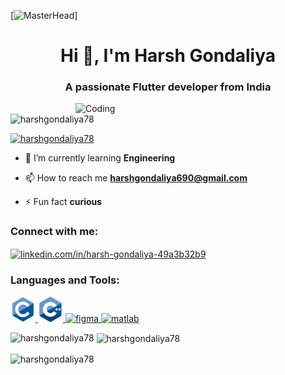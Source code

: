 [![MasterHead](https://i0.wp.com/softwareengineeringdaily.com/wp-content/uploads/2021/09/GitHub_logo.png?resize=730%2C389&ssl=1
)]

<h1 align="center">Hi 👋, I'm Harsh Gondaliya</h1>
<h3 align="center">A passionate Flutter developer from India</h3>

<img align="right" alt="Coding" width="400" src="https://blog.hyperiondev.com/wp-content/uploads/2021/01/Software_Engineering.gif">

<p align="left"> <img src="https://komarev.com/ghpvc/?username=harshgondaliya78&label=Profile%20views&color=0e75b6&style=flat" alt="harshgondaliya78" /> </p>

<p align="left"> <a href="https://github.com/ryo-ma/github-profile-trophy"><img src="https://github-profile-trophy.vercel.app/?username=harshgondaliya78" alt="harshgondaliya78" /></a> </p>

- 🌱 I’m currently learning **Engineering**

- 📫 How to reach me **harshgondaliya690@gmail.com**

- ⚡ Fun fact **curious**

<h3 align="left">Connect with me:</h3>
<p align="left">
<a href="https://linkedin.com/in/linkedin.com/in/harsh-gondaliya-49a3b32b9" target="blank"><img align="center" src="https://raw.githubusercontent.com/rahuldkjain/github-profile-readme-generator/master/src/images/icons/Social/linked-in-alt.svg" alt="linkedin.com/in/harsh-gondaliya-49a3b32b9" height="30" width="40" /></a>
</p>

<h3 align="left">Languages and Tools:</h3>
<p align="left"> <a href="https://www.cprogramming.com/" target="_blank" rel="noreferrer"> <img src="https://raw.githubusercontent.com/devicons/devicon/master/icons/c/c-original.svg" alt="c" width="40" height="40"/> </a> <a href="https://www.w3schools.com/cpp/" target="_blank" rel="noreferrer"> <img src="https://raw.githubusercontent.com/devicons/devicon/master/icons/cplusplus/cplusplus-original.svg" alt="cplusplus" width="40" height="40"/> </a> <a href="https://www.figma.com/" target="_blank" rel="noreferrer"> <img src="https://www.vectorlogo.zone/logos/figma/figma-icon.svg" alt="figma" width="40" height="40"/> </a> <a href="https://www.mathworks.com/" target="_blank" rel="noreferrer"> <img src="https://upload.wikimedia.org/wikipedia/commons/2/21/Matlab_Logo.png" alt="matlab" width="40" height="40"/> </a> </p>

<p><img align="left" src="https://github-readme-stats.vercel.app/api/top-langs?username=harshgondaliya78&show_icons=true&locale=en&layout=compact" alt="harshgondaliya78" /></p>

<p>&nbsp;<img align="center" src="https://github-readme-stats.vercel.app/api?username=harshgondaliya78&show_icons=true&locale=en" alt="harshgondaliya78" /></p>

<p><img align="center" src="https://github-readme-streak-stats.herokuapp.com/?user=harshgondaliya78&" alt="harshgondaliya78" /></p>
